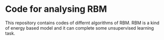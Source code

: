 # Code for analysing RBM
This repository contains codes of differnt algorithms of RBM.
RBM is a kind of energy based model and it can complete some unsupervised learning task. 
